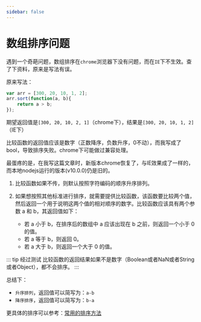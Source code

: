 ```yaml
---
sidebar: false
---
```

# 数组排序问题

遇到一个奇葩问题，数组排序在`chrome`浏览器下没有问题，而在`IE`下不生效。查了下资料，原来是写法有误。

原来写法：

``` js
var arr = [300, 20, 10, 1, 2];
arr.sort(function(a, b){
	return a > b;
});
```
期望返回值是`[300, 20, 10, 2, 1]`（chrome下），结果是`[300, 20, 10, 1, 2]`（IE下）

比较函数的返回值应该是数字（正数降序，负数升序，0不动），而我写成了bool，导致排序失败。chrome下可能做过兼容处理。

最蛋疼的是，在我写这篇文章时，新版本chrome恢复了，与IE效果成了一样的，而本地nodejs运行的版本(v10.0.0)仍是旧的。


1. 比较函数如果不传，则默认按照字符编码的顺序升序排列。
2. 如果想按照其他标准进行排序，就需要提供比较函数，该函数要比较两个值，然后返回一个用于说明这两个值的相对顺序的数字。比较函数应该具有两个参数 a 和 b，其返回值如下：

	- 若 a 小于 b，在排序后的数组中 a 应该出现在 b 之前，则返回一个小于 0 的值。
	- 若 a 等于 b，则返回 0。
	- 若 a 大于 b，则返回一个大于 0 的值。


::: tip 经过测试
比较函数的返回结果如果不是数字（Boolean或者NaN或者String或者Object），都不会排序。
:::

总结下：

- `升序排列`，返回值可以简写为：`a-b`
- `降序排序`，返回值可以简写为：`b-a`

更具体的排序可以参考：[常用的排序方法](https://www.cnblogs.com/bear-blogs/p/10808399.html)
